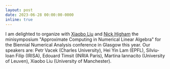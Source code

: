 ```yaml
---
layout: post
date: 2023-06-28 00:00:00-0000
inline: true
---
```

I am delighted to organize with [Xiaobo Liu](https://xiaobo-liu.github.io/) and
[Nick Higham](https://nhigham.com/) the minisymposium "Approximate Computing in
Numerical Linear Algebra" for the Biennial Numerical Analysis
conference in Glasgow this year. Our speakers are: Petr Vacek 
(Charles University), Hei Yin Lam (EPFL), Silviu-Ioan Filip (IRISA), Edouard 
Timsit (INRIA Paris), Martina Iannacito (University of Leuven), Xiaobo Liu 
(University of Manchester).
